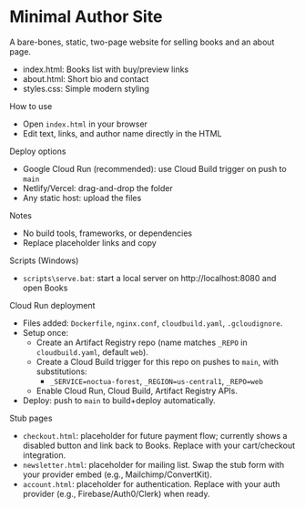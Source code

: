 # Minimal Author Site

A bare-bones, static, two-page website for selling books and an about page.

- index.html: Books list with buy/preview links
- about.html: Short bio and contact
- styles.css: Simple modern styling

How to use
- Open `index.html` in your browser
- Edit text, links, and author name directly in the HTML

Deploy options
- Google Cloud Run (recommended): use Cloud Build trigger on push to `main`
- Netlify/Vercel: drag-and-drop the folder
- Any static host: upload the files

Notes
- No build tools, frameworks, or dependencies
- Replace placeholder links and copy

Scripts (Windows)
- `scripts\serve.bat`: start a local server on http://localhost:8080 and open Books

Cloud Run deployment
- Files added: `Dockerfile`, `nginx.conf`, `cloudbuild.yaml`, `.gcloudignore`.
- Setup once:
  - Create an Artifact Registry repo (name matches `_REPO` in `cloudbuild.yaml`, default `web`).
  - Create a Cloud Build trigger for this repo on pushes to `main`, with substitutions:
    - `_SERVICE=noctua-forest`, `_REGION=us-central1`, `_REPO=web`
  - Enable Cloud Run, Cloud Build, Artifact Registry APIs.
- Deploy: push to `main` to build+deploy automatically.

Stub pages
- `checkout.html`: placeholder for future payment flow; currently shows a disabled button and link back to Books. Replace with your cart/checkout integration.
- `newsletter.html`: placeholder for mailing list. Swap the stub form with your provider embed (e.g., Mailchimp/ConvertKit).
- `account.html`: placeholder for authentication. Replace with your auth provider (e.g., Firebase/Auth0/Clerk) when ready.
